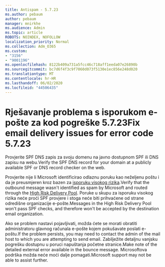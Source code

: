 ```yaml
---
title: Antispam - 5.7.23
ms.author: pebaum
author: pebaum
manager: mnirkhe
ms.audience: Admin
ms.topic: article
ROBOTS: NOINDEX, NOFOLLOW
localization_priority: Normal
ms.collection: Adm_O365
ms.custom:
- "3156"
- "9001196"
ms.openlocfilehash: 8122b409a731a5fcc46c718aff1eeda07e26890b
ms.sourcegitcommit: bc7d6f4f3c9f7060d073f5130e1ec856e248d020
ms.translationtype: MT
ms.contentlocale: hr-HR
ms.lasthandoff: 06/02/2020
ms.locfileid: "44506435"
---
```

# <a name="fix-email-delivery-issues-for-error-code-5723"></a><span data-ttu-id="e1f6d-102">Rješavanje problema s isporukom e-pošte za kod pogreške 5.7.23</span><span class="sxs-lookup"><span data-stu-id="e1f6d-102">Fix email delivery issues for error code 5.7.23</span></span>

<span data-ttu-id="e1f6d-103">Provjerite SPF DNS zapis za svoju domenu na javno dostupnom SPF ili DNS zapisu na webu.</span><span class="sxs-lookup"><span data-stu-id="e1f6d-103">Verify the SPF DNS record for your domain at a publicly available SPF or DNS record checker on the web.</span></span>

<span data-ttu-id="e1f6d-104">Provjerite nije li Microsoft identificirao odlaznu poruku kao neželjenu poštu i da je preusmjeren kroz bazen za [isporuku visokog rizika](https://docs.microsoft.com/microsoft-365/security/office-365-security/high-risk-delivery-pool-for-outbound-messages).</span><span class="sxs-lookup"><span data-stu-id="e1f6d-104">Verify that the outbound message wasn't identified as spam by Microsoft and routed through the [High Risk Delivery Pool](https://docs.microsoft.com/microsoft-365/security/office-365-security/high-risk-delivery-pool-for-outbound-messages).</span></span> <span data-ttu-id="e1f6d-105">Poruke u skupu za isporuku visokog rizika neće proći SPF provjere i stoga neće biti prihvaćene od strane odredišne organizacije e-pošte.</span><span class="sxs-lookup"><span data-stu-id="e1f6d-105">Messages in the High Risk Delivery Pool won't pass SPF checks, and therefore won't be accepted by the destination email organization.</span></span>

<span data-ttu-id="e1f6d-106">Ako se problem nastavi pojavljivati, možda ćete se morati obratiti administratoru glavnog računala e-pošte kojem pokušavate poslati e-poštu.</span><span class="sxs-lookup"><span data-stu-id="e1f6d-106">If the problem persists, you may need to contact the admin of the mail host to which you are attempting to send email.</span></span> <span data-ttu-id="e1f6d-107">Zabilježite detaljnu vanjsku pogrešku dostupnu u poruci napuštanja početne stranice.</span><span class="sxs-lookup"><span data-stu-id="e1f6d-107">Make note of the detailed external error available in the bounce message.</span></span> <span data-ttu-id="e1f6d-108">Microsoftova podrška možda neće moći dalje pomagati.</span><span class="sxs-lookup"><span data-stu-id="e1f6d-108">Microsoft support may not be able to assist further.</span></span>
